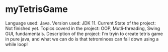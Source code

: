 # myTetrisGame
Language used: Java.
Version used: JDK 11.
Current State of the project: Not finished yet.
Topics coverd in the project: OOP, Mutli-threading, Swing GUI, fundamentals.
Description of the project:
I'm tryin to create tetris game in pure java, and what we can do is that tetrominoes can fall down using a while loop!
